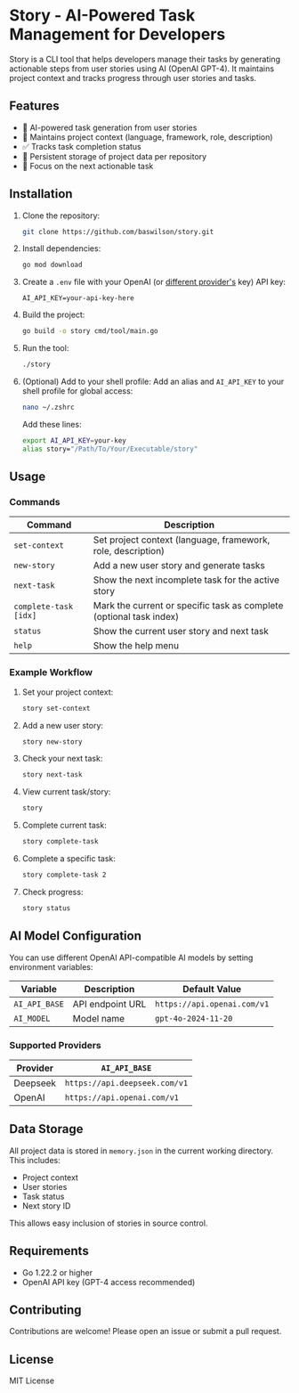 # Story - AI-Powered Task Management for Developers

Story is a CLI tool that helps developers manage their tasks by generating actionable steps from user stories using AI (OpenAI GPT-4). It maintains project context and tracks progress through user stories and tasks.

## Features

-   🧠 AI-powered task generation from user stories
-   📝 Maintains project context (language, framework, role, description)
-   ✅ Tracks task completion status
-   💾 Persistent storage of project data per repository
-   🎯 Focus on the next actionable task

## Installation

1. Clone the repository:

    ```bash
    git clone https://github.com/baswilson/story.git
    ```

2. Install dependencies:

    ```bash
    go mod download
    ```

3. Create a `.env` file with your OpenAI (or [different provider's](#ai-model-configuration) key) API key:

    ```env
    AI_API_KEY=your-api-key-here
    ```

4. Build the project:

    ```bash
    go build -o story cmd/tool/main.go
    ```

5. Run the tool:

    ```bash
    ./story
    ```

6. (Optional) Add to your shell profile:
   Add an alias and `AI_API_KEY` to your shell profile for global access:
    ```bash
    nano ~/.zshrc
    ```
    Add these lines:
    ```bash
    export AI_API_KEY=your-key
    alias story="/Path/To/Your/Executable/story"
    ```

## Usage

### Commands

| Command               | Description                                                         |
| --------------------- | ------------------------------------------------------------------- |
| `set-context`         | Set project context (language, framework, role, description)        |
| `new-story`           | Add a new user story and generate tasks                             |
| `next-task`           | Show the next incomplete task for the active story                  |
| `complete-task [idx]` | Mark the current or specific task as complete (optional task index) |
| `status`              | Show the current user story and next task                           |
| `help`                | Show the help menu                                                  |

### Example Workflow

1. Set your project context:

    ```bash
    story set-context
    ```

2. Add a new user story:

    ```bash
    story new-story
    ```

3. Check your next task:

    ```bash
    story next-task
    ```

4. View current task/story:

    ```bash
    story
    ```

5. Complete current task:

    ```bash
    story complete-task
    ```

6. Complete a specific task:

    ```bash
    story complete-task 2
    ```

7. Check progress:
    ```bash
    story status
    ```

## AI Model Configuration

You can use different OpenAI API-compatible AI models by setting environment variables:

| Variable      | Description      | Default Value               |
| ------------- | ---------------- | --------------------------- |
| `AI_API_BASE` | API endpoint URL | `https://api.openai.com/v1` |
| `AI_MODEL`    | Model name       | `gpt-4o-2024-11-20`         |

### Supported Providers

| Provider | `AI_API_BASE`                 |
| -------- | ----------------------------- |
| Deepseek | `https://api.deepseek.com/v1` |
| OpenAI   | `https://api.openai.com/v1`   |

## Data Storage

All project data is stored in `memory.json` in the current working directory. This includes:

-   Project context
-   User stories
-   Task status
-   Next story ID

This allows easy inclusion of stories in source control.

## Requirements

-   Go 1.22.2 or higher
-   OpenAI API key (GPT-4 access recommended)

## Contributing

Contributions are welcome! Please open an issue or submit a pull request.

## License

MIT License

